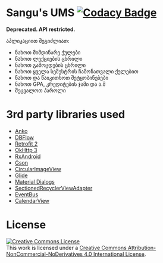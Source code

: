 # Sangu's UMS [![Codacy Badge](https://api.codacy.com/project/badge/Grade/8874890f43a14537b56a207298825fe1)](https://www.codacy.com/manual/hexlay/UMS?utm_source=github.com&amp;utm_medium=referral&amp;utm_content=hexlay/UMS&amp;utm_campaign=Badge_Grade)
<!--<a href="https://play.google.com/store/apps/details?id=hexlay.ums" target="_blank">
  <img src="https://play.google.com/intl/en_us/badges/static/images/badges/en_badge_web_generic.png" width="200" height="80">
</a>-->

<b>Deprecated. API restricted.</b>

აპლიკაციით შეგიძლიათ:
- ნახოთ მიმდინარე ქულები
- ნახოთ ლექციების ცხრილი
- ნახოთ გამოცდების ცხრილი
- ნახოთ ყველა სემესტრის ჩამონათვალი ქულებით
- ნახოთ და წაიკითხოთ შეტყობინებები
- ნახოთ GPA, კრედიტების ჯამი და ა.შ
- შეცვალოთ პაროლი

# 3rd party libraries used
- <a href="https://github.com/Kotlin/anko">Anko</a>
- <a href="https://github.com/agrosner/DBFlow">DBFlow</a>
- <a href="https://github.com/square/retrofit">Retrofit 2</a>
- <a href="https://github.com/square/okhttp">OkHttp 3</a>
- <a href="https://github.com/ReactiveX/RxAndroid">RxAndroid</a>
- <a href="https://github.com/google/gson">Gson</a>
- <a href="https://github.com/hdodenhof/CircleImageView">CircularImageView</a>
- <a href="https://github.com/bumptech/glide">Glide</a>
- <a href="https://github.com/afollestad/material-dialogs">Material Dialogs</a>
- <a href="https://github.com/luizgrp/SectionedRecyclerViewAdapter">SectionedRecyclerViewAdapter</a>
- <a href="https://github.com/greenrobot/EventBus">EventBus</a>
- <a href="https://github.com/kizitonwose/CalendarView">CalendarView</a>

# License
<a rel="license" href="http://creativecommons.org/licenses/by-nc-nd/4.0/"><img alt="Creative Commons License" style="border-width:0" src="https://i.creativecommons.org/l/by-nc-nd/4.0/80x15.png" /></a><br />This work is licensed under a <a rel="license" href="http://creativecommons.org/licenses/by-nc-nd/4.0/">Creative Commons Attribution-NonCommercial-NoDerivatives 4.0 International License</a>.
